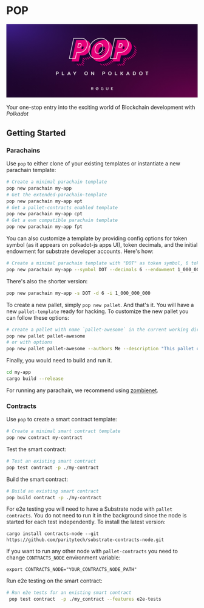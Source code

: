 # POP
<img src=".icons/logo.jpeg"></img>

Your one-stop entry into the exciting world of Blockchain development with *Polkadot*

## Getting Started

### Parachains
Use `pop` to either clone of your existing templates or instantiate a new parachain template: 

```sh
# Create a minimal parachain template
pop new parachain my-app
# Get the extended-parachain-template
pop new parachain my-app ept
# Get a pallet-contracts enabled template
pop new parachain my-app cpt
# Get a evm compatible parachain template
pop new parachain my-app fpt
```

You can also customize a template by providing config options for token symbol (as it appears on polkadot-js apps UI), token decimals, and the initial endowment for substrate developer accounts. Here's how: 

```sh
# Create a minimal parachain template with "DOT" as token symbol, 6 token decimals and 1 billion tokens per dev account
pop new parachain my-app --symbol DOT --decimals 6 --endowment 1_000_000_000
```
There's also the shorter version: 
```sh
pop new parachain my-app -s DOT -d 6 -i 1_000_000_000
```
To create a new pallet, simply `pop new pallet`. And that's it. You will have a new `pallet-template` ready for hacking.
To customize the new pallet you can follow these options:
```sh
# create a pallet with name `pallet-awesome` in the current working directory
pop new pallet pallet-awesome
# or with options
pop new pallet pallet-awesome --authors Me --description "This pallet oozes awesomeness" --path my_app/pallets
```

Finally, you would need to build and run it.
```sh
cd my-app
cargo build --release
```
For running any parachain, we recommend using [zombienet](https://github.com/paritytech/zombienet).


### Contracts
Use `pop` to create a smart contract template: 

```sh
# Create a minimal smart contract template
pop new contract my-contract
```

Test the smart contract: 
```sh
# Test an existing smart contract
pop test contract -p ./my-contract
```

Build the smart contract: 
```sh
# Build an existing smart contract
pop build contract -p ./my-contract
```

For e2e testing you will need to have a Substrate node with `pallet contracts`.
You do not need to run it in the background since the node is started for each test independently. 
To install the latest version:
```
cargo install contracts-node --git https://github.com/paritytech/substrate-contracts-node.git
```
If you want to run any other node with `pallet-contracts` you need to change `CONTRACTS_NODE` environment variable:
```
export CONTRACTS_NODE="YOUR_CONTRACTS_NODE_PATH"
```

Run e2e testing on the smart contract: 
```sh
# Run e2e tests for an existing smart contract
 pop test contract  -p ./my_contract --features e2e-tests
```